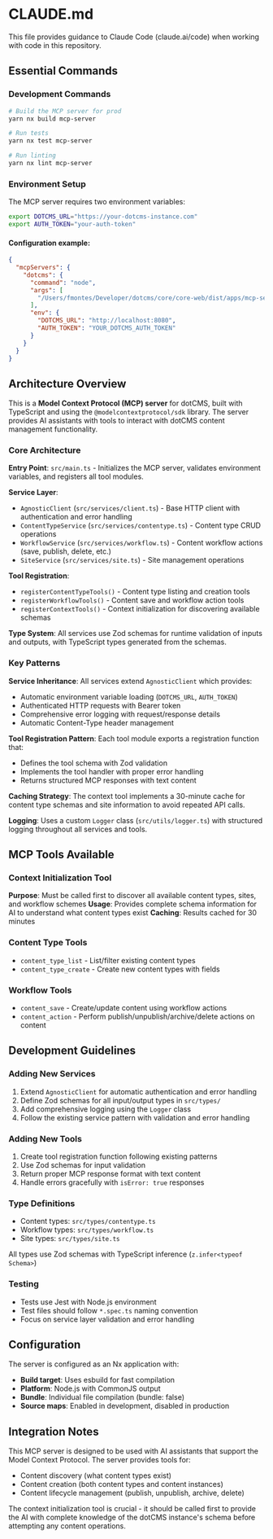 # CLAUDE.md

This file provides guidance to Claude Code (claude.ai/code) when working with code in this repository.

## Essential Commands

### Development Commands
```bash
# Build the MCP server for prod
yarn nx build mcp-server

# Run tests
yarn nx test mcp-server

# Run linting
yarn nx lint mcp-server
```

### Environment Setup
The MCP server requires two environment variables:
```bash
export DOTCMS_URL="https://your-dotcms-instance.com"
export AUTH_TOKEN="your-auth-token"
```

#### Configuration example:

``` JSON
{
  "mcpServers": {
    "dotcms": {
      "command": "node",
      "args": [
        "/Users/fmontes/Developer/dotcms/core/core-web/dist/apps/mcp-server/main.js"
      ],
      "env": {
        "DOTCMS_URL": "http://localhost:8080",
        "AUTH_TOKEN": "YOUR_DOTCMS_AUTH_TOKEN"
      }
    }
  }
}
```

## Architecture Overview

This is a **Model Context Protocol (MCP) server** for dotCMS, built with TypeScript and using the `@modelcontextprotocol/sdk` library. The server provides AI assistants with tools to interact with dotCMS content management functionality.

### Core Architecture

**Entry Point**: `src/main.ts` - Initializes the MCP server, validates environment variables, and registers all tool modules.

**Service Layer**:
- `AgnosticClient` (`src/services/client.ts`) - Base HTTP client with authentication and error handling
- `ContentTypeService` (`src/services/contentype.ts`) - Content type CRUD operations
- `WorkflowService` (`src/services/workflow.ts`) - Content workflow actions (save, publish, delete, etc.)
- `SiteService` (`src/services/site.ts`) - Site management operations

**Tool Registration**:
- `registerContentTypeTools()` - Content type listing and creation tools
- `registerWorkflowTools()` - Content save and workflow action tools
- `registerContextTools()` - Context initialization for discovering available schemas

**Type System**: All services use Zod schemas for runtime validation of inputs and outputs, with TypeScript types generated from the schemas.

### Key Patterns

**Service Inheritance**: All services extend `AgnosticClient` which provides:
- Automatic environment variable loading (`DOTCMS_URL`, `AUTH_TOKEN`)
- Authenticated HTTP requests with Bearer token
- Comprehensive error logging with request/response details
- Automatic Content-Type header management

**Tool Registration Pattern**: Each tool module exports a registration function that:
- Defines the tool schema with Zod validation
- Implements the tool handler with proper error handling
- Returns structured MCP responses with text content

**Caching Strategy**: The context tool implements a 30-minute cache for content type schemas and site information to avoid repeated API calls.

**Logging**: Uses a custom `Logger` class (`src/utils/logger.ts`) with structured logging throughout all services and tools.

## MCP Tools Available

### Context Initialization Tool
**Purpose**: Must be called first to discover all available content types, sites, and workflow schemes
**Usage**: Provides complete schema information for AI to understand what content types exist
**Caching**: Results cached for 30 minutes

### Content Type Tools
- `content_type_list` - List/filter existing content types
- `content_type_create` - Create new content types with fields

### Workflow Tools
- `content_save` - Create/update content using workflow actions
- `content_action` - Perform publish/unpublish/archive/delete actions on content

## Development Guidelines

### Adding New Services
1. Extend `AgnosticClient` for automatic authentication and error handling
2. Define Zod schemas for all input/output types in `src/types/`
3. Add comprehensive logging using the `Logger` class
4. Follow the existing service pattern with validation and error handling

### Adding New Tools
1. Create tool registration function following existing patterns
2. Use Zod schemas for input validation
3. Return proper MCP response format with text content
4. Handle errors gracefully with `isError: true` responses

### Type Definitions
- Content types: `src/types/contentype.ts`
- Workflow types: `src/types/workflow.ts`
- Site types: `src/types/site.ts`

All types use Zod schemas with TypeScript inference (`z.infer<typeof Schema>`)

### Testing
- Tests use Jest with Node.js environment
- Test files should follow `*.spec.ts` naming convention
- Focus on service layer validation and error handling

## Configuration

The server is configured as an Nx application with:
- **Build target**: Uses esbuild for fast compilation
- **Platform**: Node.js with CommonJS output
- **Bundle**: Individual file compilation (bundle: false)
- **Source maps**: Enabled in development, disabled in production

## Integration Notes

This MCP server is designed to be used with AI assistants that support the Model Context Protocol. The server provides tools for:
- Content discovery (what content types exist)
- Content creation (both content types and content instances)
- Content lifecycle management (publish, unpublish, archive, delete)

The context initialization tool is crucial - it should be called first to provide the AI with complete knowledge of the dotCMS instance's schema before attempting any content operations.
